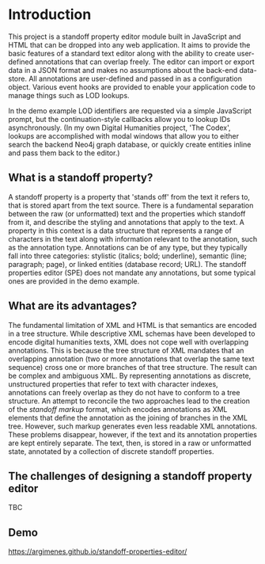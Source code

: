 # Introduction
This project is a standoff property editor module built in JavaScript and HTML that can be dropped into any web application. It aims to provide the basic features of a standard text editor along with the ability to create user-defined annotations that can overlap freely. The editor can import or export data in a JSON format and makes no assumptions about the back-end data-store. All annotations are user-defined and passed in as a configuration object. Various event hooks are provided to enable your application code to manage things such as LOD lookups.

In the demo example LOD identifiers are requested via a simple JavaScript prompt, but the continuation-style callbacks allow you to lookup IDs asynchronously. (In my own Digital Humanities project, 'The Codex', lookups are accomplished with modal windows that allow you to either search the backend Neo4j graph database, or quickly create entities inline and pass them back to the editor.)

## What is a standoff property?
A standoff property is a property that 'stands off' from the text it refers to, that is stored apart from the text source. There is a fundamental separation between the raw (or unformatted) text and the properties which standoff from it, and describe the styling and annotations that apply to the text. A property in this context is a data structure that represents a range of characters in the text along with information relevant to the annotation, such as the annotation type. Annotations can be of any type, but they typically fall into three categories: stylistic (italics; bold; underline), semantic (line; paragraph; page), or linked entities (database record; URL). The standoff properties editor (SPE) does not mandate any annotations, but some typical ones are provided in the demo example.  

## What are its advantages?
The fundamental limitation of XML and HTML is that semantics are encoded in a tree structure. While descriptive XML schemas have been developed to encode digital humanities texts, XML does not cope well with overlapping annotations. This is because the tree structure of XML mandates that an overlapping annotation (two or more annotations that overlap the same text sequence) cross one or more branches of that tree structure. The result can be complex and ambiguous XML. By representing annotations as discrete, unstructured properties that refer to text with character indexes, annotations can freely overlap as they do not have to conform to a tree structure. An attempt to reconcile the two approaches lead to the creation of the _standoff markup_ format, which encodes annotations as XML elements that define the annotation as the joining of branches in the XML tree. However, such markup generates even less readable XML annotations. These problems disappear, however, if the text and its annotation properties are kept entirely separate. The text, then, is stored in a raw or unformatted state, annotated by a collection of discrete standoff properties.

## The challenges of designing a standoff property editor
TBC

## Demo
https://argimenes.github.io/standoff-properties-editor/ 
